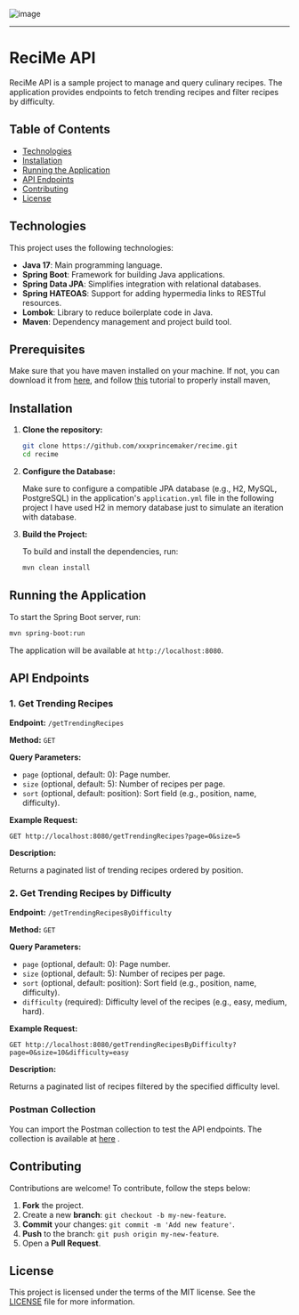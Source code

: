 ![image](https://scontent.fsdu38-1.fna.fbcdn.net/v/t39.30808-6/312985842_496033049211358_5973914414839344733_n.jpg?_nc_cat=109&ccb=1-7&_nc_sid=6ee11a&_nc_eui2=AeHT4I8RrPGD8vPBB1ZrHeLFubbFq8iecsS5tsWryJ5yxNf456Wip-bqL3EgZtOKXSdjtzrh89a_ZOOgXwlfZ4yP&_nc_ohc=uJ1cUjMYErgQ7kNvgE-RyYD&_nc_ht=scontent.fsdu38-1.fna&oh=00_AYAXRS-DVtGftMtefX8z4McWb5kziMGmlvIxdlTsK30h8g&oe=66E74F1C)

---

# ReciMe API

ReciMe API is a sample project to manage and query culinary recipes. The application provides endpoints to fetch trending recipes and filter recipes by difficulty.

## Table of Contents

- [Technologies](#technologies)
- [Installation](#installation)
- [Running the Application](#running-the-application)
- [API Endpoints](#api-endpoints)
- [Contributing](#contributing)
- [License](#license)

## Technologies

This project uses the following technologies:

- **Java 17**: Main programming language.
- **Spring Boot**: Framework for building Java applications.
- **Spring Data JPA**: Simplifies integration with relational databases.
- **Spring HATEOAS**: Support for adding hypermedia links to RESTful resources.
- **Lombok**: Library to reduce boilerplate code in Java.
- **Maven**: Dependency management and project build tool.

## Prerequisites
   Make sure that you have maven installed on your machine. If not, you can download it from [here](https://maven.apache.org/download.cgi), and follow [this](https://alexadam.dev/blog/install-java-maven) tutorial to properly install maven,

## Installation

1. **Clone the repository:**

   ```bash
   git clone https://github.com/xxxprincemaker/recime.git
   cd recime
   ```

2. **Configure the Database:**

   Make sure to configure a compatible JPA database (e.g., H2, MySQL, PostgreSQL) in the application's `application.yml` file in the following project I have used H2 in memory database just to simulate an iteration with database.

3. **Build the Project:**

   To build and install the dependencies, run:

   ```bash
   mvn clean install
   ```

## Running the Application

To start the Spring Boot server, run:

```bash
mvn spring-boot:run
```

The application will be available at `http://localhost:8080`.

## API Endpoints

### 1. Get Trending Recipes

**Endpoint:** `/getTrendingRecipes`

**Method:** `GET`

**Query Parameters:**

- `page` (optional, default: 0): Page number.
- `size` (optional, default: 5): Number of recipes per page.
- `sort` (optional, default: position): Sort field (e.g., position, name, difficulty).

**Example Request:**

```http
GET http://localhost:8080/getTrendingRecipes?page=0&size=5
```

**Description:**

Returns a paginated list of trending recipes ordered by position.

### 2. Get Trending Recipes by Difficulty

**Endpoint:** `/getTrendingRecipesByDifficulty`

**Method:** `GET`

**Query Parameters:**

- `page` (optional, default: 0): Page number.
- `size` (optional, default: 5): Number of recipes per page.
- `sort` (optional, default: position): Sort field (e.g., position, name, difficulty).
- `difficulty` (required): Difficulty level of the recipes (e.g., easy, medium, hard).

**Example Request:**

```http
GET http://localhost:8080/getTrendingRecipesByDifficulty?page=0&size=10&difficulty=easy
```

**Description:**

Returns a paginated list of recipes filtered by the specified difficulty level.

### Postman Collection

You can import the Postman collection to test the API endpoints. The collection is available at [here](Code%20Challenge.postman_collection.json) .

## Contributing

Contributions are welcome! To contribute, follow the steps below:

1. **Fork** the project.
2. Create a new **branch**: `git checkout -b my-new-feature`.
3. **Commit** your changes: `git commit -m 'Add new feature'`.
4. **Push** to the branch: `git push origin my-new-feature`.
5. Open a **Pull Request**.

## License

This project is licensed under the terms of the MIT license. See the [LICENSE](LICENSE.md) file for more information.
